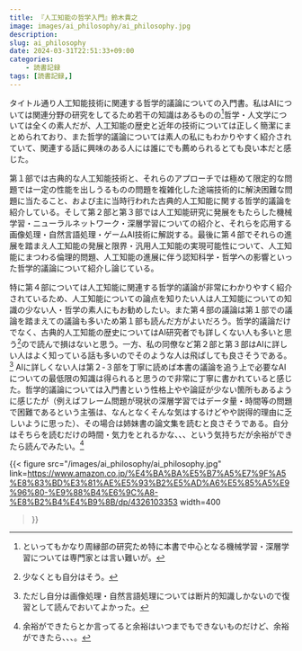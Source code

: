```yaml
---
title: 『人工知能の哲学入門』鈴木貴之
image: images/ai_philosophy/ai_philosophy.jpg
description: 
slug: ai_philosophy
date: 2024-03-31T22:51:33+09:00
categories:
    - 読書記録
tags: [読書記録,]
---
```


タイトル通り人工知能技術に関連する哲学的議論についての入門書。私はAIについては関連分野の研究をしてるため若干の知識はあるものの[^1]哲学・人文学については全くの素人だが、人工知能の歴史と近年の技術については正しく簡潔にまとめられており、また哲学的議論については素人の私にもわかりやすく紹介されていて、関連する話に興味のある人には誰にでも薦められるとても良い本だと感じた。

第１部では古典的な人工知能技術と、それらのアプローチでは極めて限定的な問題では一定の性能を出しうるものの問題を複雑化した途端技術的に解決困難な問題に当たること、および主に当時行われた古典的人工知能に関する哲学的議論を紹介している。そして第２部と第３部では人工知能研究に発展をもたらした機械学習・ニューラルネットワーク・深層学習についての紹介と、それらを応用する画像処理・自然言語処理・ゲームAI技術に解説する。最後に第４部でそれらの進展を踏まえ人工知能の発展と限界・汎用人工知能の実現可能性について、人工知能にまつわる倫理的問題、人工知能の進展に伴う認知科学・哲学への影響といった哲学的議論について紹介し論じている。

特に第４部については人工知能に関連する哲学的議論が非常にわかりやすく紹介されているため、人工知能についての論点を知りたい人は人工知能についての知識の少ない人・哲学の素人にもお勧めしたい。また第４部の議論は第１部での議論を踏まえての議論も多いため第１部も読んだ方がよいだろう。哲学的議論だけでなく、古典的人工知能の歴史についてはAI研究者でも詳しくない人も多いと思う[^2]ので読んで損はないと思う。一方、私の同僚など第２部と第３部はAIに詳しい人はよく知っている話も多いのでそのような人は飛ばしても良さそうである。[^3] AIに詳しくない人は第２-３部を丁寧に読めば本書の議論を追う上で必要なAIについての最低限の知識は得られると思うので非常に丁寧に書かれていると感じた。哲学的議論については入門書という性格上やや論証が少ない箇所もあるように感じたが（例えばフレーム問題が現状の深層学習ではデータ量・時間等の問題で困難であるという主張は、なんとなくそんな気はするけどやや説得的理由に乏しいように思った）、その場合は姉妹書の論文集を読むと良さそうである。自分はそちらを読むだけの時間・気力をとれるかな、、、という気持ちだが余裕ができたら読んでみたい。[^4]



[^1]:  といってもかなり周縁部の研究ため特に本書で中心となる機械学習・深層学習については専門家とは言い難いが。
[^2]: 少なくとも自分はそう。
[^3]: ただし自分は画像処理・自然言語処理については断片的知識しかないので復習として読んでおいてよかった。
[^4]: 余裕ができたらとか言ってると余裕はいつまでもできないものだけど、余裕ができたら、、、。

{{< figure
    src="/images/ai_philosophy/ai_philosophy.jpg"
    link=https://www.amazon.co.jp/%E4%BA%BA%E5%B7%A5%E7%9F%A5%E8%83%BD%E3%81%AE%E5%93%B2%E5%AD%A6%E5%85%A5%E9%96%80-%E9%88%B4%E6%9C%A8-%E8%B2%B4%E4%B9%8B/dp/4326103353
    width=400
>}}

